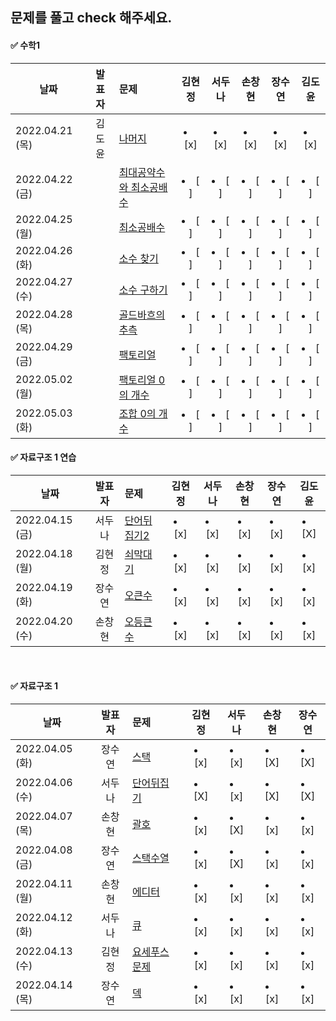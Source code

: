 ## 문제를 풀고 check 해주세요.

 
 #### ✅ 수학1
 
  |날짜|발표자|문제|김현정|서두나|손창현|장수연|김도윤|
|----|:-------------------:|:-----|:----:|:----:|:----:|:----:|:----:|
|2022.04.21 (목)|김도윤|[나머지](https://www.acmicpc.net/problem/10430)|  <li> [x] </li> |<li> [x] </li> |<li> [x] </li>| <li> [x] </li> |<li> [x] </li> |
|2022.04.22 (금)||[최대공약수와 최소공배수](https://www.acmicpc.net/problem/2609)|  <li> [ ] </li> |<li> [ ] </li> |<li> [ ] </li>| <li> [ ] </li> |<li> [ ] </li> |
|2022.04.25 (월)||[최소공배수](https://www.acmicpc.net/problem/1934)|  <li> [ ] </li> |<li> [ ] </li> |<li> [ ] </li>| <li> [ ] </li> |<li> [ ] </li> |
|2022.04.26 (화)||[소수 찾기](https://www.acmicpc.net/problem/1978)|  <li> [ ] </li> |<li> [ ] </li> |<li> [ ] </li>| <li> [ ] </li> |<li> [ ] </li> |
|2022.04.27 (수)||[소수 구하기](https://www.acmicpc.net/problem/1979)|  <li> [ ] </li> |<li> [ ] </li> |<li> [ ] </li>| <li> [ ] </li> |<li> [ ] </li> |
|2022.04.28 (목)||[골드바흐의 추측](https://www.acmicpc.net/problem/6588)|  <li> [ ] </li> |<li> [ ] </li> |<li> [ ] </li>| <li> [ ] </li> |<li> [ ] </li> |
|2022.04.29 (금)||[팩토리얼](https://www.acmicpc.net/problem/10872)|  <li> [ ] </li> |<li> [ ] </li> |<li> [ ] </li>| <li> [ ] </li> |<li> [ ] </li> |
|2022.05.02 (월)||[팩토리얼 0의 개수](https://www.acmicpc.net/problem/1676)|  <li> [ ] </li> |<li> [ ] </li> |<li> [ ] </li>| <li> [ ] </li> |<li> [ ] </li> |
|2022.05.03 (화)||[조합 0의 개수](https://www.acmicpc.net/problem/2004)|  <li> [ ] </li> |<li> [ ] </li> |<li> [ ] </li>| <li> [ ] </li> |<li> [ ] </li> |

 
 #### ✅ 자료구조 1 연습
 
 |날짜|발표자|문제|김현정|서두나|손창현|장수연|김도윤|
|----|:-------------------:|:-----|:----:|:----:|:----:|:----:|:----:|
|2022.04.15 (금)|서두나|[단어뒤집기2](https://www.acmicpc.net/problem/17413)|  <li> [x] </li> |<li> [x] </li> |<li> [x] </li>| <li> [x] </li> | <li> [X] </li> |
|2022.04.18 (월)|김현정|[쇠막대기](https://www.acmicpc.net/problem/10799)|  <li> [x] </li> |<li> [x] </li> |<li> [x] </li>| <li> [x] </li> | <li> [x] </li> |
|2022.04.19 (화)|장수연|[오큰수](https://www.acmicpc.net/problem/17298)| <li> [x] </li>| <li> [x] </li> |<li> [x] </li>| <li> [x] </li> | <li> [x] </li> |
|2022.04.20 (수)|손창현|[오등큰수](https://www.acmicpc.net/problem/17299)| <li> [x] </li>| <li> [x] </li> |<li> [x] </li>| <li> [x] </li> | <li> [x] </li> |
 
 <br/>
 
 #### ✅ 자료구조 1 
  
|날짜|발표자|문제|김현정|      서두나       |     손창현      |      장수연       |
|----|:-------------------:|:-----|:----:|:--------------:|:------------:|:--------------:|  
| 2022.04.05 (화)| 장수연| [스택](https://www.acmicpc.net/problem/10828) | <li> [x] </li>| <li> [x] </li> |<li> [X] </li>| <li> [X] </li> |
| 2022.04.06 (수) | 서두나 | [단어뒤집기](https://www.acmicpc.net/problem/9093)|<li> [X] </li>| <li> [x] </li> |<li> [X] </li>| <li> [X] </li> |
| 2022.04.07 (목)|손창현|[괄호](https://www.acmicpc.net/problem/9012)  | <li> [x] </li> | <li> [X] </li> |<li> [x] </li>| <li> [x] </li> |
| 2022.04.08 (금)| 장수연 |[스택수열](https://www.acmicpc.net/problem/1874) | <li> [x] </li> | <li> [X] </li> |<li> [x] </li>| <li> [x] </li> |
| 2022.04.11 (월)| 손창현 |[에디터](https://www.acmicpc.net/problem/1406)  |<li> [x] </li> | <li> [x] </li> |<li> [x] </li>| <li> [x] </li> |
| 2022.04.12 (화) | 서두나 |[큐](https://www.acmicpc.net/problem/10845)  | <li> [x] </li> | <li> [x] </li> |<li> [x] </li> | <li> [x] </li> |
| 2022.04.13 (수)| 김현정 |[요세푸스문제](https://www.acmicpc.net/problem/1158)|  <li> [x] </li> | <li> [x] </li> |<li> [x] </li>| <li> [x] </li> |
| 2022.04.14 (목) | 장수연 |[덱](https://www.acmicpc.net/problem/10866)   |  <li> [x] </li> | <li> [x] </li> |<li> [x] </li>| <li> [x] </li> |




 
